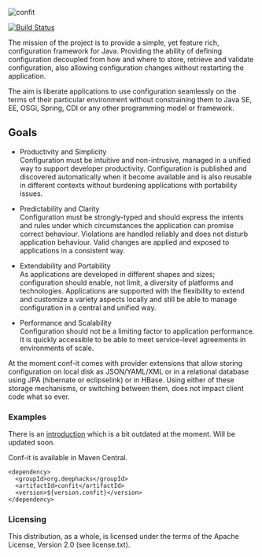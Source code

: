 ![confit](https://raw.github.com/deephacks/confit/master/confit-logo-website.png)

[![Build Status](https://travis-ci.org/deephacks/confit.png?branch=master)](https://travis-ci.org/deephacks/confit)

The mission of the project is to provide a simple, yet feature rich, configuration framework for Java. 
Providing the ability of defining configuration decoupled from how and where to store, retrieve and validate 
configuration, also allowing configuration changes without restarting the application. 

The aim is liberate applications to use configuration seamlessly on the terms of their particular environment
without constraining them to Java SE,  EE, OSGi, Spring, CDI or  any other programming model or framework.

## Goals  

* Productivity and Simplicity  
Configuration must be intuitive and non-intrusive, managed in a unified way to support developer 
productivity. Configuration is published and discovered automatically when it become available and is also 
reusable in different contexts without burdening applications with portability issues.

* Predictability and Clarity  
Configuration must be strongly-typed and should express the intents and rules under which circumstances
the application can promise correct behaviour. Violations are handled reliably and does not disturb application
behaviour. Valid changes are applied and exposed to applications in a consistent way.

* Extendability and Portability  
As applications are developed in different shapes and sizes; configuration should enable, not limit, a diversity 
of platforms and technologies.  Applications are supported with the flexibility to  extend and customize a variety 
aspects locally and still be able to manage configuration in a central and unified way.

* Performance and Scalability  
Configuration should not be a limiting factor to application performance. It is quickly accessible to be able 
to meet service-level agreements in environments of scale.

At the moment conf-it comes with provider extensions that allow storing configuration on local disk as 
JSON/YAML/XML or in a relational database using JPA (hibernate or eclipselink) or in HBase. Using either of these 
storage mechanisms, or switching between them, does not impact client code what so ever.

### Examples

There is an [introduction](http://stoffe.deephacks.org/2012/05/07/tools4j-config-part-1-introduction) which is 
a bit outdated at the moment. Will be updated soon.

Conf-it is available in Maven Central.

    <dependency>
      <groupId>org.deephacks</groupId>
      <artifactId>confit</artifactId>
      <version>${version.confit}</version>
    </dependency>


### Licensing

This distribution, as a whole, is licensed under the terms of the Apache License, Version 2.0 (see license.txt).
